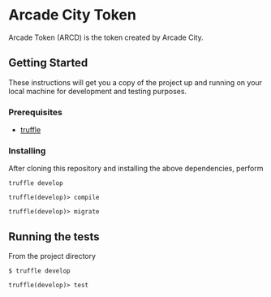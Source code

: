 # Arcade City Token

Arcade Token (ARCD) is the token created by Arcade City.

## Getting Started

These instructions will get you a copy of the project up and running on your local machine for development and testing purposes.

### Prerequisites

* [truffle](https://truffleframework.com)

### Installing

After cloning this repository and installing the above dependencies, perform

```
truffle develop
```

```
truffle(develop)> compile
```

```
truffle(develop)> migrate
```

## Running the tests

From the project directory

```
$ truffle develop
```

```
truffle(develop)> test
```
